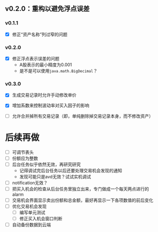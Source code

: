 ## v0.2.0：重构以避免浮点误差

### v0.1.1
* [x] 修正“资产名称”列过窄的问题

### v0.2.0
* [x] 修正浮点表示误差的问题
    * A股表示的最小精度为0.001
    * 是不是可以使用`java.math.BigDecimal`？

### v0.3.0
* [x] 生成交易记录时允许手动修改单价
* [x] 增加系数来控制波动率对买入因子的影响
* [ ] 允许合并掉所有交易记录（即，单纯删除掉交易记录本身，而不修改资产）


# 后续再做
* [ ] 可调节表头
* [ ] 份额应为整数
* [ ] 后台任务似乎依然无效，再研究研究
    * 记得调试完后台任务以后还要处理交易机会发现的通知
    * 发现可能只是avd无效？试试实机调试
* [ ] notification无效？
* [ ] 把买入机会的检查从后台任务里独立出来，专门做成一个每天两点进行的alarm
* [ ] 交易机会界面显示卖出份额和总金额，最好再显示一下各项数值的前后变化
* [ ] 优化交易机会发现
    * [ ] 编写单元测试
    * [ ] 修正买入机会窗口判断
* [ ] 自动备份数据到云端